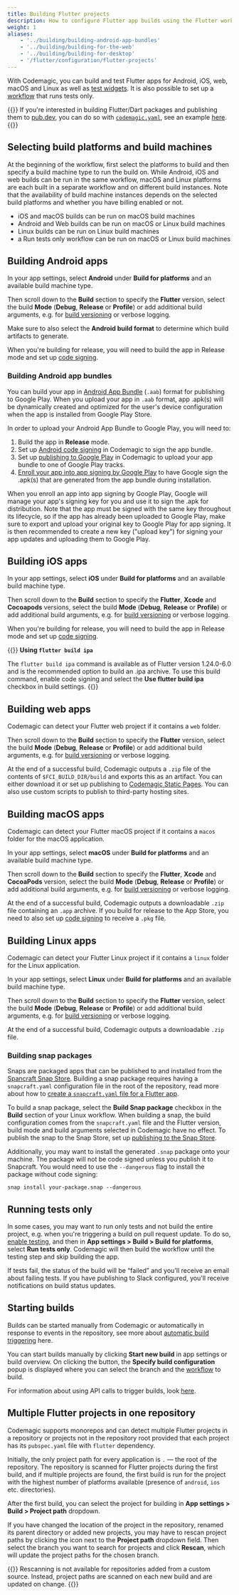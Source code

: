 ```yaml
---
title: Building Flutter projects
description: How to configure Flutter app builds using the Flutter workflow editor
weight: 1
aliases:
    - '../building/building-android-app-bundles'
    - '../building/building-for-the-web'
    - '../building/building-for-desktop'
    - '/flutter/configuration/flutter-projects'
---
```


With Codemagic, you can build and test Flutter apps for Android, iOS, web, macOS and Linux as well as [test widgets](../testing/testing-widgets). It is also possible to set up a [workflow](../flutter/creating-workflows) that runs tests only.

{{<notebox>}}
If you're interested in building Flutter/Dart packages and publishing them to [pub.dev](https://pub.dev/), you can do so with [`codemagic.yaml`](../getting-started/yaml), see an example [here](../publishing-yaml/distribution/#publishing-a-flutter-package-to-pubdev).
{{</notebox>}}

## Selecting build platforms and build machines

At the beginning of the workflow, first select the platforms to build and then specify a build machine type to run the build on. While Android, iOS and web builds can be run in the same workflow, macOS and Linux platforms are each built in a separate workflow and on different build instances. Note that the availability of build machine instances depends on the selected build platforms and whether you have billing enabled or not.

* iOS and macOS builds can be run on macOS build machines
* Android and Web builds can be run on macOS or Linux build machines
* Linux builds can be run on Linux build machines
* a Run tests only workflow can be run on macOS or Linux build machines

## Building Android apps

In your app settings, select **Android** under **Build for platforms** and an available build machine type.

Then scroll down to the **Build** section to specify the **Flutter** version, select the build **Mode** (**Debug**, **Release** or **Profile**) or add additional build arguments, e.g. for [build versioning](../building/build-versioning) or verbose logging.

Make sure to also select the **Android build format** to determine which build artifacts to generate.

When you're building for release, you will need to build the app in Release mode and set up [code signing](../code-signing/android-code-signing/).

### Building Android app bundles

You can build your app in [Android App Bundle](https://developer.android.com/guide/app-bundle) (`.aab`) format for publishing to Google Play. When you upload your app in `.aab` format, app  .apk(s) will be dynamically created and optimized for the user's device configuration when the app is installed from Google Play Store.

In order to upload your Android App Bundle to Google Play, you will need to:

1. Build the app in **Release** mode.
2. Set up [Android code signing](../code-signing/android-code-signing/) in Codemagic to sign the app bundle.
3. Set up [publishing to Google Play](../publishing/publishing-to-google-play/) in Codemagic to upload your app bundle to one of Google Play tracks.
4. [Enroll your app into app signing by Google Play](https://support.google.com/googleplay/android-developer/answer/7384423) to have Google sign the .apk(s) that are generated from the app bundle during installation.

When you enroll an app into app signing by Google Play, Google will manage your app's signing key for you and use it to sign the .apk for distribution. Note that the app must be signed with the same key throughout its lifecycle, so if the app has already been uploaded to Google Play, make sure to export and upload your original key to Google Play for app signing. It is then recommended to create a new key ("upload key") for signing your app updates and uploading them to Google Play.

## Building iOS apps

In your app settings, select **iOS** under **Build for platforms** and an available build machine type.

Then scroll down to the **Build** section to specify the **Flutter**, **Xcode** and **Cocoapods** versions, select the build **Mode** (**Debug**, **Release** or **Profile**) or add additional build arguments, e.g. for [build versioning](../building/build-versioning) or verbose logging. 

When you're building for release, you will need to build the app in Release mode and set up [code signing](../code-signing/ios-code-signing/).

{{<notebox>}}
**Using `flutter build ipa`**

The `flutter build ipa` command is available as of Flutter version 1.24.0-6.0 and is the recommended option to build an .ipa archive. To use this build command, 
enable code signing and select the **Use flutter build ipa** checkbox in build settings.
{{</notebox>}}

## Building web apps

Codemagic can detect your Flutter web project if it contains a `web` folder. 

Then scroll down to the **Build** section to specify the **Flutter** version, select the build **Mode** (**Debug**, **Release** or **Profile**) or add additional build arguments, e.g. for [build versioning](../building/build-versioning) or verbose logging. 

At the end of a successful build, Codemagic outputs a `.zip` file of the contents of `$FCI_BUILD_DIR/build` and exports this as an artifact. You can either download it or set up publishing to [Codemagic Static Pages](../publishing/publishing-to-codemagic-static-pages/). You can also use custom scripts to publish to third-party hosting sites.

## Building macOS apps

Codemagic can detect your Flutter macOS project if it contains a `macos` folder for the macOS application.

In your app settings, select **macOS** under **Build for platforms** and an available build machine type.

Then scroll down to the **Build** section to specify the **Flutter**, **Xcode** and **CocoaPods** version, select the build **Mode** (**Debug**, **Release** or **Profile**) or add additional build arguments, e.g. for [build versioning](../building/build-versioning) or verbose logging. 

At the end of a successful build, Codemagic outputs a downloadable `.zip` file containing an `.app` archive. If you build for release to the App Store, you need to also set up [code signing](../code-signing/macos-code-signing/) to receive a `.pkg` file.

## Building Linux apps

Codemagic can detect your Flutter Linux project if it contains a `linux` folder for the Linux application.

In your app settings, select **Linux** under **Build for platforms** and an available build machine type.

Then scroll down to the **Build** section to specify the **Flutter** version, select the build **Mode** (**Debug**, **Release** or **Profile**) or add additional build arguments, e.g. for [build versioning](../building/build-versioning) or verbose logging. 

At the end of a successful build, Codemagic outputs a downloadable `.zip` file. 

### Building snap packages

Snaps are packaged apps that can be published to and installed from the [Spancraft Snap Store](https://snapcraft.io/store). Building a snap package requires having a `snapcraft.yaml` configuration file in the root of the repository, read more about how to [create a `snapcraft.yaml` file for a Flutter app](https://snapcraft.io/docs/flutter-applications). 

To build a snap package, select the **Build Snap package** checkbox in the **Build** section of your Linux workflow. When building a snap, the build configuration comes from the `snapcraft.yaml` file and the Flutter version, build mode and build arguments selected in Codemagic have no effect. To publish the snap to the Snap Store, set up [publishing to the Snap Store](../publishing/snap-store).

Additionally, you may want to install the generated `.snap` package onto your machine. The package will not be code signed unless you publish it to Snapcraft. You would need to use the `--dangerous` flag to install the package without code signing:

    snap install your-package.snap --dangerous

## Running tests only

In some cases, you may want to run only tests and not build the entire project, e.g. when you're triggering a build on pull request update. To do so, [enable testing](../testing/running-automated-tests), and then in **App settings > Build > Build for platforms**, select **Run tests only**. Codemagic will then build the workflow until the testing step and skip building the app.

If tests fail, the status of the build will be “failed” and you'll receive an email about failing tests. If you have publishing to Slack configured, you'll receive notifications on build status updates.

## Starting builds

Builds can be started manually from Codemagic or automatically in response to events in the repository, see more about [automatic build triggering](./automatic-build-triggering) here. 

You can start builds manually by clicking **Start new build** in app settings or build overview. On clicking the button, the **Specify build configuration** popup is displayed where you can select the branch and the [workflow](./creating-workflows) to build.

For information about using API calls to trigger builds, look [here](../rest-api/overview/).

## Multiple Flutter projects in one repository

Codemagic supports monorepos and can detect multiple Flutter projects in a repository or projects not in the repository root provided that each project has its `pubspec.yaml` file with `flutter` dependency.

Initially, the only project path for every application is `.` — the root of the repository. The repository is scanned for Flutter projects during the first build, and if multiple projects are found, the first build is run for the project with the highest number of platforms available (presence of `android`, `ios` etc. directories). 

After the first build, you can select the project for building in **App settings > Build > Project path** dropdown. 

If you have changed the location of the project in the repository, renamed its parent directory or added new projects, you may have to rescan project paths by clicking the icon next to the **Project path** dropdown field. Then select the branch you want to search for projects and click **Rescan**, which will update the project paths for the chosen branch.

{{<notebox>}}
Rescanning is not available for repositories added from a custom source. Instead, project paths are scanned on each new build and are updated on change.
{{</notebox>}}
